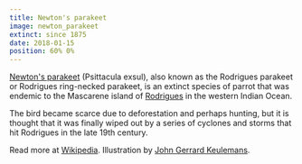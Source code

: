 ```yaml
---
title: Newton's parakeet
image: newton_parakeet
extinct: since 1875
date: 2018-01-15
position: 60% 0%
---
```


[Newton's parakeet](/2018/01/15/newton-parakeet/)
(Psittacula exsul), also known as the Rodrigues parakeet or Rodrigues
ring-necked parakeet, is an extinct species of parrot that was endemic to the
Mascarene island of [Rodrigues](#) in the western Indian Ocean.

The bird became scarce due to deforestation and perhaps hunting, but it is
thought that it was finally wiped out by a series of cyclones and storms that
hit Rodrigues in the late 19th century.

Read more at [Wikipedia](https://en.wikipedia.org/wiki/Newton's_parakeet).
Illustration by [John Gerrard Keulemans](https://ia800201.us.archive.org/BookReader/BookReaderImages.php?zip=/20/items/extinctbirdsatte00roth/extinctbirdsatte00roth_jp2.zip&file=extinctbirdsatte00roth_jp2/extinctbirdsatte00roth_0319.jp2&scale=1&rotate=0).
